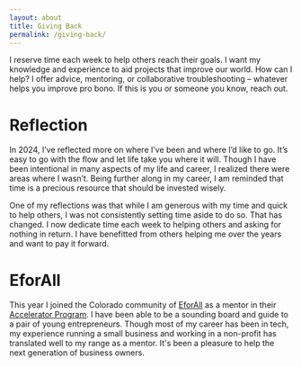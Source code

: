 ```yaml
---
layout: about
title: Giving Back
permalink: /giving-back/
---
```


I reserve time each week to help others reach their goals. I want my knowledge and experience to aid projects that improve our world. How can I help? I offer advice, mentoring, or collaborative troubleshooting – whatever helps you improve pro bono. If this is you or someone you know, reach out.

# Reflection

In 2024, I’ve reflected more on where I’ve been and where I’d like to go. It’s easy to go with the flow and let life take you where it will. Though I have been intentional in many aspects of my life and career, I realized there were areas where I wasn’t. Being further along in my career, I am reminded that time is a precious resource that should be invested wisely.

One of my reflections was that while I am generous with my time and quick to help others, I was not consistently setting time aside to do so. That has changed. I now dedicate time each week to helping others and asking for nothing in return. I have benefitted from others helping me over the years and want to pay it forward.

# EforAll

This year I joined the Colorado community of [EforAll]() as a mentor in their [Accelerator Program](). I have been able to be a sounding board and guide to a pair of young entrepreneurs. Though most of my career has been in tech, my experience running a small business and working in a non-profit has translated well to my range as a mentor. It's been a pleasure to help the next generation of business owners.
